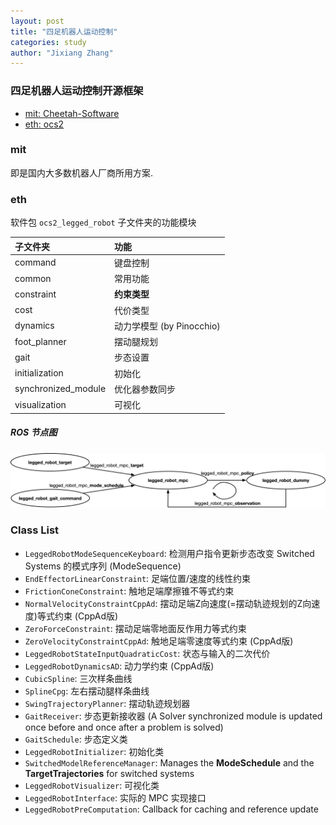 ```yaml
---
layout: post
title: "四足机器人运动控制"
categories: study
author: "Jixiang Zhang"
---
```


### 四足机器人运动控制开源框架

- [mit: Cheetah-Software](https://github.com/mit-biomimetics/Cheetah-Software)
- [eth: ocs2](https://github.com/leggedrobotics/ocs2)

### mit

即是国内大多数机器人厂商所用方案.

### eth

软件包 `ocs2_legged_robot` 子文件夹的功能模块

| 子文件夹            | 功能                      |
| :------------------ | :------------------------ |
| command             | 键盘控制                  |
| common              | 常用功能                  |
| constraint          | **约束类型**              |
| cost                | 代价类型                  |
| dynamics            | 动力学模型 (by Pinocchio) |
| foot_planner        | 摆动腿规划                |
| gait                | 步态设置                  |
| initialization      | 初始化                    |
| synchronized_module | 优化器参数同步            |
| visualization       | 可视化                    |

##### ROS 节点图

![](/images/ocs2_nodes.jpg)

### Class List

- `LeggedRobotModeSequenceKeyboard`: 检测用户指令更新步态改变 Switched Systems 的模式序列 (ModeSequence)
- `EndEffectorLinearConstraint`: 足端位置/速度的线性约束
- `FrictionConeConstraint`: 触地足端摩擦锥不等式约束
- `NormalVelocityConstraintCppAd`: 摆动足端Z向速度(=摆动轨迹规划的Z向速度)等式约束 (CppAd版)
- `ZeroForceConstraint`: 摆动足端零地面反作用力等式约束
- `ZeroVelocityConstraintCppAd`: 触地足端零速度等式约束 (CppAd版)
- `LeggedRobotStateInputQuadraticCost`: 状态与输入的二次代价
- `LeggedRobotDynamicsAD`: 动力学约束 (CppAd版)
- `CubicSpline`: 三次样条曲线
- `SplineCpg`: 左右摆动腿样条曲线
- `SwingTrajectoryPlanner`: 摆动轨迹规划器
- `GaitReceiver`: 步态更新接收器 (A Solver synchronized module is updated once before and once after a problem is solved)
- `GaitSchedule`: 步态定义类
- `LeggedRobotInitializer`: 初始化类
- `SwitchedModelReferenceManager`: Manages the **ModeSchedule** and the **TargetTrajectories** for switched systems
- `LeggedRobotVisualizer`: 可视化类
- `LeggedRobotInterface`: 实际的 MPC 实现接口
- `LeggedRobotPreComputation`: Callback for caching and reference update
